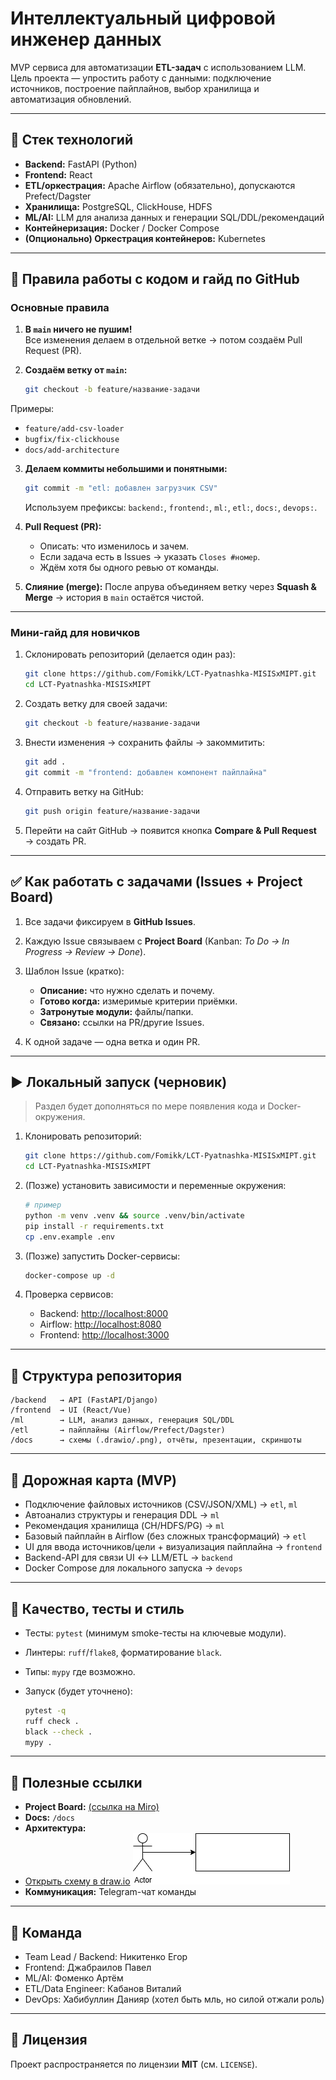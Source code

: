 
# Интеллектуальный цифровой инженер данных

MVP сервиса для автоматизации **ETL-задач** с использованием LLM.  
Цель проекта — упростить работу с данными: подключение источников, построение пайплайнов, выбор хранилища и автоматизация обновлений.

---

## 📌 Стек технологий
- **Backend:** FastAPI (Python)
- **Frontend:** React
- **ETL/оркестрация:** Apache Airflow (обязательно), допускаются Prefect/Dagster
- **Хранилища:** PostgreSQL, ClickHouse, HDFS
- **ML/AI:** LLM для анализа данных и генерации SQL/DDL/рекомендаций
- **Контейнеризация:** Docker / Docker Compose
- **(Опционально) Оркестрация контейнеров:** Kubernetes

---


## 🔧 Правила работы с кодом и гайд по GitHub

### Основные правила
1. **В `main` ничего не пушим!**  
   Все изменения делаем в отдельной ветке → потом создаём Pull Request (PR).

2. **Создаём ветку от `main`:**
   ```bash
   git checkout -b feature/название-задачи

Примеры:

* `feature/add-csv-loader`
* `bugfix/fix-clickhouse`
* `docs/add-architecture`

3. **Делаем коммиты небольшими и понятными:**

   ```bash
   git commit -m "etl: добавлен загрузчик CSV"
   ```

   Используем префиксы: `backend:`, `frontend:`, `ml:`, `etl:`, `docs:`, `devops:`.

4. **Pull Request (PR):**

   * Описать: что изменилось и зачем.
   * Если задача есть в Issues → указать `Closes #номер`.
   * Ждём хотя бы одного ревью от команды.

5. **Слияние (merge):**
   После апрува объединяем ветку через **Squash & Merge** → история в `main` остаётся чистой.

---

### Мини-гайд для новичков

1. Склонировать репозиторий (делается один раз):

   ```bash
   git clone https://github.com/Fomikk/LCT-Pyatnashka-MISISxMIPT.git
   cd LCT-Pyatnashka-MISISxMIPT
   ```

2. Создать ветку для своей задачи:

   ```bash
   git checkout -b feature/название-задачи
   ```

3. Внести изменения → сохранить файлы → закоммитить:

   ```bash
   git add .
   git commit -m "frontend: добавлен компонент пайплайна"
   ```

4. Отправить ветку на GitHub:

   ```bash
   git push origin feature/название-задачи
   ```

5. Перейти на сайт GitHub → появится кнопка **Compare & Pull Request** → создать PR.

---


## ✅ Как работать с задачами (Issues + Project Board)

1. Все задачи фиксируем в **GitHub Issues**.
2. Каждую Issue связываем с **Project Board** (Kanban: *To Do → In Progress → Review → Done*).
3. Шаблон Issue (кратко):

   * **Описание:** что нужно сделать и почему.
   * **Готово когда:** измеримые критерии приёмки.
   * **Затронутые модули:** файлы/папки.
   * **Связано:** ссылки на PR/другие Issues.
4. К одной задаче — одна ветка и один PR.

---

## ▶️ Локальный запуск (черновик)

> Раздел будет дополняться по мере появления кода и Docker-окружения.

1. Клонировать репозиторий:

   ```bash
   git clone https://github.com/Fomikk/LCT-Pyatnashka-MISISxMIPT.git
   cd LCT-Pyatnashka-MISISxMIPT
   ```
2. (Позже) установить зависимости и переменные окружения:

   ```bash
   # пример
   python -m venv .venv && source .venv/bin/activate
   pip install -r requirements.txt
   cp .env.example .env
   ```
3. (Позже) запустить Docker-сервисы:

   ```bash
   docker-compose up -d
   ```
4. Проверка сервисов:

   * Backend: [http://localhost:8000](http://localhost:8000)
   * Airflow: [http://localhost:8080](http://localhost:8080)
   * Frontend: [http://localhost:3000](http://localhost:3000)

---

## 📂 Структура репозитория

```
/backend   → API (FastAPI/Django)
/frontend  → UI (React/Vue)
/ml        → LLM, анализ данных, генерация SQL/DDL
/etl       → пайплайны (Airflow/Prefect/Dagster)
/docs      → схемы (.drawio/.png), отчёты, презентации, скриншоты
```

---

## 🧭 Дорожная карта (MVP)

* Подключение файловых источников (CSV/JSON/XML) → `etl`, `ml`
* Автоанализ структуры и генерация DDL → `ml`
* Рекомендация хранилища (CH/HDFS/PG) → `ml`
* Базовый пайплайн в Airflow (без сложных трансформаций) → `etl`
* UI для ввода источников/цели + визуализация пайплайна → `frontend`
* Backend-API для связи UI ↔ LLM/ETL → `backend`
* Docker Compose для локального запуска → `devops`

---

## 🧪 Качество, тесты и стиль

* Тесты: `pytest` (минимум smoke-тесты на ключевые модули).
* Линтеры: `ruff`/`flake8`, форматирование `black`.
* Типы: `mypy` где возможно.
* Запуск (будет уточнено):

  ```bash
  pytest -q
  ruff check .
  black --check .
  mypy .
  ```

---


## 📎 Полезные ссылки

* **Project Board:** [(ссылка на Miro)](https://miro.com/welcomeonboard/ZEZzd3VDZVg1NVA5dDZsYkVMTXJMNDB0aGoxK2x6R1lkc3RWaGlSTXdyVC9iN0hmTVdmMFlKYlp5QjM3U09PeU8zUzRKeS9rS3BCV2dTR3dWQ0JPVFZKdVhiOStNK2UxNmFBRkZFcXExNFNXWDFwbVR1VWp0MGFZKzFjK1d5c1RNakdSWkpBejJWRjJhRnhhb1UwcS9BPT0hdjE=?share_link_id=307337209454)
* **Docs:** `/docs`
* **Архитектура:**
* [Открыть схему в draw.io](./docs/LCT_schema.drawio)
![Архитектура проекта](./docs/LCT_schema.png)
* **Коммуникация:** Telegram-чат команды

---

## 👥 Команда

* Team Lead / Backend: Никитенко Егор
* Frontend: Джабраилов Павел
* ML/AI: Фоменко Артём
* ETL/Data Engineer: Кабанов Виталий
* DevOps: Хабибуллин Данияр (хотел быть мль, но силой отжали роль)

---

## 📄 Лицензия

Проект распространяется по лицензии **MIT** (см. `LICENSE`).

```
```
